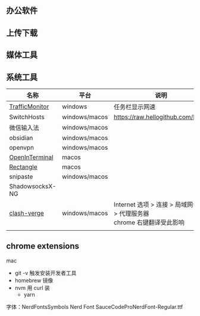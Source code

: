 
## 办公软件
## 上传下载

## 媒体工具
## 系统工具

| 名称 | 平台 | 说明 |
| ---- | ---- | ---- |
| [TrafficMonitor](https://github.com/zhongyang219/TrafficMonitor) | windows | 任务栏显示网速 |
| SwitchHosts | windows/macos | https://raw.hellogithub.com/hosts |
| 微信输入法 | windows/macos |  |
| obsidian | windows/macos |  |
| openvpn | windows/macos |  |
| [OpenInTerminal](https://github.com/Ji4n1ng/OpenInTerminal) | macos |  |
| [Rectangle](https://github.com/rxhanson/Rectangle) | macos |  |
| snipaste | windows/macos |  |
| ShadowsocksX-NG |  |  |
| [clash-verge](https://github.com/zzzgydi/clash-verge) | windows/macos | Internet 选项 > 连接 > 局域网设置 > 代理服务器<br>chrome 右键翻译受此影响  |
|  |  |  |
## chrome extensions

mac
- git -v 触发安装开发者工具
- homebrew 镜像
- nvm  用 curl 装
	- yarn


字体：NerdFontsSymbols Nerd Font
SauceCodeProNerdFont-Regular.ttf